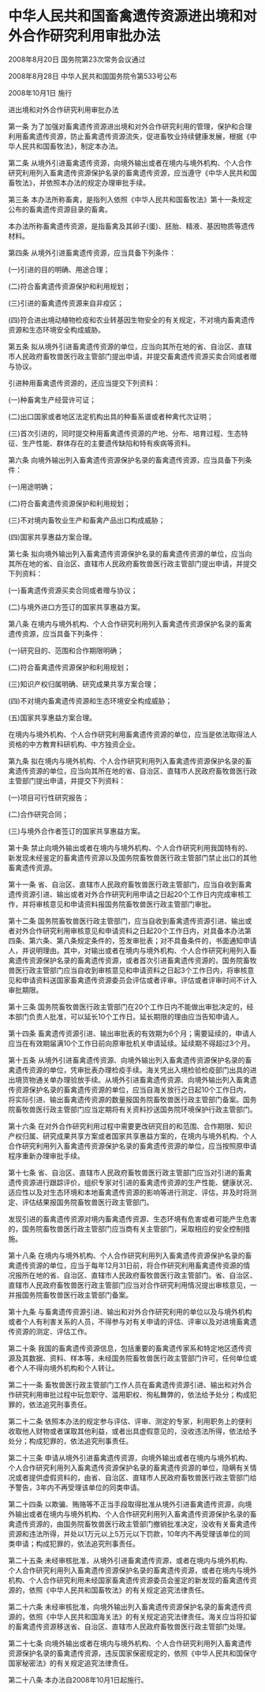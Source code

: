 # 中华人民共和国畜禽遗传资源进出境和对外合作研究利用审批办法

2008年8月20日 国务院第23次常务会议通过

2008年8月28日 中华人民共和国国务院令第533号公布

2008年10月1日 施行

<!-- INFO END -->

进出境和对外合作研究利用审批办法

第一条 为了加强对畜禽遗传资源进出境和对外合作研究利用的管理，保护和合理利用畜禽遗传资源，防止畜禽遗传资源流失，促进畜牧业持续健康发展，根据《中华人民共和国畜牧法》，制定本办法。

第二条 从境外引进畜禽遗传资源，向境外输出或者在境内与境外机构、个人合作研究利用列入畜禽遗传资源保护名录的畜禽遗传资源，应当遵守《中华人民共和国畜牧法》，并依照本办法的规定办理审批手续。

第三条 本办法所称畜禽，是指列入依照《中华人民共和国畜牧法》第十一条规定公布的畜禽遗传资源目录的畜禽。

本办法所称畜禽遗传资源，是指畜禽及其卵子(蛋)、胚胎、精液、基因物质等遗传材料。

第四条 从境外引进畜禽遗传资源，应当具备下列条件：

(一)引进的目的明确、用途合理；

(二)符合畜禽遗传资源保护和利用规划；

(三)引进的畜禽遗传资源来自非疫区；

(四)符合进出境动植物检疫和农业转基因生物安全的有关规定，不对境内畜禽遗传资源和生态环境安全构成威胁。

第五条 拟从境外引进畜禽遗传资源的单位，应当向其所在地的省、自治区、直辖市人民政府畜牧兽医行政主管部门提出申请，并提交畜禽遗传资源买卖合同或者赠与协议。

引进种用畜禽遗传资源的，还应当提交下列资料：

(一)种畜禽生产经营许可证；

(二)出口国家或者地区法定机构出具的种畜系谱或者种禽代次证明；

(三)首次引进的，同时提交种用畜禽遗传资源的产地、分布、培育过程、生态特征、生产性能、群体存在的主要遗传缺陷和特有疾病等资料。

第六条 向境外输出列入畜禽遗传资源保护名录的畜禽遗传资源，应当具备下列条件：

(一)用途明确；

(二)符合畜禽遗传资源保护和利用规划；

(三)不对境内畜牧业生产和畜禽产品出口构成威胁；

(四)国家共享惠益方案合理。

第七条 拟向境外输出列入畜禽遗传资源保护名录的畜禽遗传资源的单位，应当向其所在地的省、自治区、直辖市人民政府畜牧兽医行政主管部门提出申请，并提交下列资料：

(一)畜禽遗传资源买卖合同或者赠与协议；

(二)与境外进口方签订的国家共享惠益方案。

第八条 在境内与境外机构、个人合作研究利用列入畜禽遗传资源保护名录的畜禽遗传资源，应当具备下列条件：

(一)研究目的、范围和合作期限明确；

(二)符合畜禽遗传资源保护和利用规划；

(三)知识产权归属明确、研究成果共享方案合理；

(四)不对境内畜禽遗传资源和生态环境安全构成威胁；

(五)国家共享惠益方案合理。

在境内与境外机构、个人合作研究利用畜禽遗传资源的单位，应当是依法取得法人资格的中方教育科研机构、中方独资企业。

第九条 拟在境内与境外机构、个人合作研究利用列入畜禽遗传资源保护名录的畜禽遗传资源的单位，应当向其所在地的省、自治区、直辖市人民政府畜牧兽医行政主管部门提出申请，并提交下列资料：

(一)项目可行性研究报告；

(二)合作研究合同；

(三)与境外合作者签订的国家共享惠益方案。

第十条 禁止向境外输出或者在境内与境外机构、个人合作研究利用我国特有的、新发现未经鉴定的畜禽遗传资源以及国务院畜牧兽医行政主管部门禁止出口的其他畜禽遗传资源。

第十一条 省、自治区、直辖市人民政府畜牧兽医行政主管部门，应当自收到畜禽遗传资源引进、输出或者对外合作研究利用申请之日起20个工作日内完成审核工作，并将审核意见和申请资料报国务院畜牧兽医行政主管部门审批。

第十二条 国务院畜牧兽医行政主管部门，应当自收到畜禽遗传资源引进、输出或者对外合作研究利用审核意见和申请资料之日起20个工作日内，对具备本办法第四条、第六条、第八条规定条件的，签发审批表；对不具备条件的，书面通知申请人，并说明理由。其中，对输出或者在境内与境外机构、个人合作研究利用列入畜禽遗传资源保护名录的畜禽遗传资源，或者首次引进畜禽遗传资源的，国务院畜牧兽医行政主管部门应当自收到审核意见和申请资料之日起3个工作日内，将审核意见和申请资料送国家畜禽遗传资源委员会评估或者评审。评估或者评审时间不计入审批期限。

第十三条 国务院畜牧兽医行政主管部门在20个工作日内不能做出审批决定的，经本部门负责人批准，可以延长10个工作日。延长期限的理由应当告知申请人。

第十四条 畜禽遗传资源引进、输出审批表的有效期为6个月；需要延续的，申请人应当在有效期届满10个工作日前向原审批机关申请延续。延续期不得超过3个月。

第十五条 从境外引进畜禽遗传资源、向境外输出列入畜禽遗传资源保护名录的畜禽遗传资源的单位，凭审批表办理检疫手续。海关凭出入境检验检疫部门出具的进出境货物通关单办理验放手续。从境外引进畜禽遗传资源、向境外输出列入畜禽遗传资源保护名录的畜禽遗传资源的单位，应当自海关放行之日起10个工作日内，将实际引进、输出畜禽遗传资源的数量报国务院畜牧兽医行政主管部门备案。国务院畜牧兽医行政主管部门应当定期将有关资料抄送国务院环境保护行政主管部门。

第十六条 在对外合作研究利用过程中需要更改研究目的和范围、合作期限、知识产权归属、研究成果共享方案或者国家共享惠益方案的，在境内与境外机构、个人合作研究利用列入畜禽遗传资源保护名录的畜禽遗传资源的单位，应当按照原申请程序重新办理审批手续。

第十七条 省、自治区、直辖市人民政府畜牧兽医行政主管部门应当对引进的畜禽遗传资源进行跟踪评价，组织专家对引进的畜禽遗传资源的生产性能、健康状况、适应性以及对生态环境和本地畜禽遗传资源的影响等进行测定、评估，并及时将测定、评估结果报国务院畜牧兽医行政主管部门。

发现引进的畜禽遗传资源对境内畜禽遗传资源、生态环境有危害或者可能产生危害的，国务院畜牧兽医行政主管部门应当商有关主管部门，采取相应的安全控制措施。

第十八条 在境内与境外机构、个人合作研究利用列入畜禽遗传资源保护名录的畜禽遗传资源的单位，应当于每年12月31日前，将合作研究利用畜禽遗传资源的情况报所在地的省、自治区、直辖市人民政府畜牧兽医行政主管部门。省、自治区、直辖市人民政府畜牧兽医行政主管部门应当对合作研究利用情况提出审核意见，一并报国务院畜牧兽医行政主管部门备案。

第十九条 与畜禽遗传资源引进、输出和对外合作研究利用的单位以及与境外机构或者个人有利害关系的人员，不得参与对有关申请的评估、评审以及对进境畜禽遗传资源的测定、评估工作。

第二十条 我国的畜禽遗传资源信息，包括重要的畜禽遗传家系和特定地区遗传资源及其数据、资料、样本等，未经国务院畜牧兽医行政主管部门许可，任何单位或者个人不得向境外机构和个人转让。

第二十一条 畜牧兽医行政主管部门工作人员在畜禽遗传资源引进、输出和对外合作研究利用审批过程中玩忽职守、滥用职权、徇私舞弊的，依法给予处分；构成犯罪的，依法追究刑事责任。

第二十二条 依照本办法的规定参与评估、评审、测定的专家，利用职务上的便利收取他人财物或者谋取其他利益，或者出具虚假意见的，没收违法所得，依法给予处分；构成犯罪的，依法追究刑事责任。

第二十三条 申请从境外引进畜禽遗传资源，向境外输出或者在境内与境外机构、个人合作研究利用列入畜禽遗传资源保护名录的畜禽遗传资源的单位，隐瞒有关情况或者提供虚假资料的，由省、自治区、直辖市人民政府畜牧兽医行政主管部门给予警告，3年内不再受理该单位的同类申请。

第二十四条 以欺骗、贿赂等不正当手段取得批准从境外引进畜禽遗传资源，向境外输出或者在境内与境外机构、个人合作研究利用列入畜禽遗传资源保护名录的畜禽遗传资源的，由国务院畜牧兽医行政主管部门撤销批准决定，没收有关畜禽遗传资源和违法所得，并处以1万元以上5万元以下罚款，10年内不再受理该单位的同类申请；构成犯罪的，依法追究刑事责任。

第二十五条 未经审核批准，从境外引进畜禽遗传资源，或者在境内与境外机构、个人合作研究利用列入畜禽遗传资源保护名录的畜禽遗传资源，或者在境内与境外机构、个人合作研究利用未经国家畜禽遗传资源委员会鉴定的新发现的畜禽遗传资源的，依照《中华人民共和国畜牧法》的有关规定追究法律责任。

第二十六条 未经审核批准，向境外输出列入畜禽遗传资源保护名录的畜禽遗传资源的，依照《中华人民共和国海关法》的有关规定追究法律责任。海关应当将扣留的畜禽遗传资源移送省、自治区、直辖市人民政府畜牧兽医行政主管部门处理。

第二十七条 向境外输出或者在境内与境外机构、个人合作研究利用列入畜禽遗传资源保护名录的畜禽遗传资源，违反国家保密规定的，依照《中华人民共和国保守国家秘密法》的有关规定追究法律责任。

第二十八条 本办法自2008年10月1日起施行。